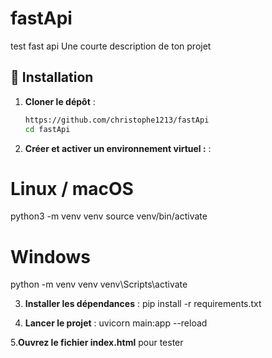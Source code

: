 # fastApi
test fast api
Une courte description de ton projet
## 🚀 Installation

1. **Cloner le dépôt** :
   ```bash
   https://github.com/christophe1213/fastApi
   cd fastApi

2. **Créer et activer un environnement virtuel :** :
# Linux / macOS
python3 -m venv venv
source venv/bin/activate

# Windows
python -m venv venv
venv\Scripts\activate

3. **Installer les dépendances** :
pip install -r requirements.txt

4. **Lancer le projet** :
uvicorn main:app --reload

5.**Ouvrez le fichier index.html**
pour tester